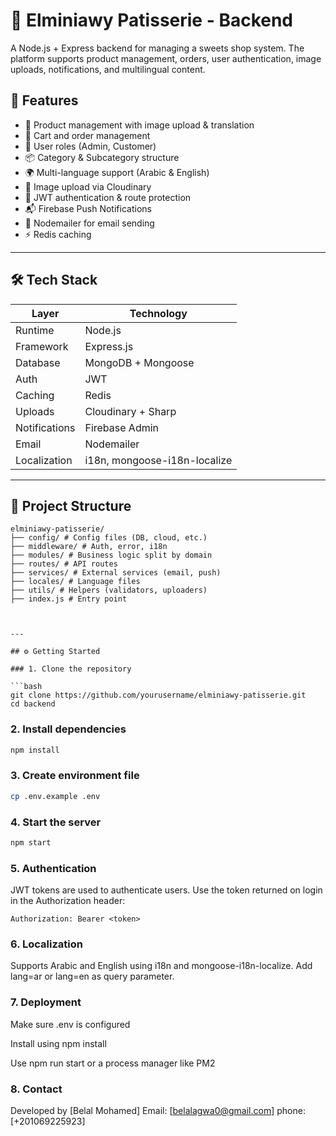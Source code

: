 # 🍰 Elminiawy Patisserie - Backend

A Node.js + Express backend for managing a sweets shop system. The platform supports product management, orders, user authentication, image uploads, notifications, and multilingual content.

## 🚀 Features

- 🧁 Product management with image upload & translation
- 🛒 Cart and order management
- 👤 User roles (Admin, Customer)
- 📦 Category & Subcategory structure
- 🌍 Multi-language support (Arabic & English)
- 📸 Image upload via Cloudinary
- 🔐 JWT authentication & route protection
- 📬 Firebase Push Notifications
- 📧 Nodemailer for email sending
- ⚡ Redis caching

---

## 🛠️ Tech Stack

| Layer         | Technology                   |
| ------------- | ---------------------------- |
| Runtime       | Node.js                      |
| Framework     | Express.js                   |
| Database      | MongoDB + Mongoose           |
| Auth          | JWT                          |
| Caching       | Redis                        |
| Uploads       | Cloudinary + Sharp           |
| Notifications | Firebase Admin               |
| Email         | Nodemailer                   |
| Localization  | i18n, mongoose-i18n-localize |

---

## 📁 Project Structure

````
elminiawy-patisserie/
├── config/ # Config files (DB, cloud, etc.)
├── middleware/ # Auth, error, i18n
├── modules/ # Business logic split by domain
├── routes/ # API routes
├── services/ # External services (email, push)
├── locales/ # Language files
├── utils/ # Helpers (validators, uploaders)
├── index.js # Entry point



---

## ⚙️ Getting Started

### 1. Clone the repository

```bash
git clone https://github.com/yourusername/elminiawy-patisserie.git
cd backend
````

### 2. Install dependencies

```bash
npm install
```

### 3. Create environment file

```bash
cp .env.example .env
```

### 4. Start the server

```bash
npm start
```

### 5. Authentication

JWT tokens are used to authenticate users. Use the token returned on login in the Authorization header:

```
Authorization: Bearer <token>
```

### 6. Localization

Supports Arabic and English using i18n and mongoose-i18n-localize. Add lang=ar or lang=en as query parameter.

### 7. Deployment

Make sure .env is configured

Install using npm install

Use npm run start or a process manager like PM2

### 8. Contact

Developed by [Belal Mohamed]
Email: [belalagwa0@gmail.com]
phone: [+201069225923]
